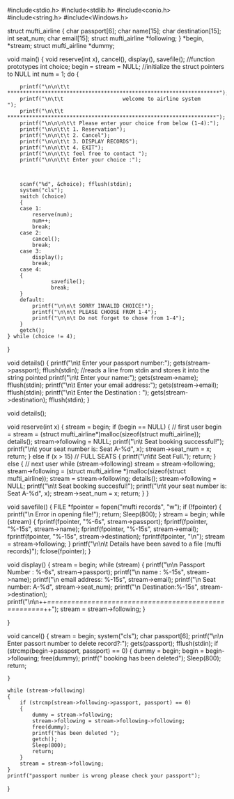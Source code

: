 #include<stdio.h>
#include<stdlib.h>
#include<conio.h>
#include<string.h>
#include<Windows.h>


struct mufti_airline
{
	char passport[6];
	char name[15];
    char destination[15];
	int seat_num;
	char email[15];
	struct mufti_airline *following;
}
*begin, *stream;
struct mufti_airline *dummy;


void main()
{
	void reserve(int x), cancel(), display(), savefile();  //function prototypes
	int choice;
	begin = stream = NULL;  //initialize the struct pointers to NULL 
	int num = 1;
	do
	{
		
		printf("\n\n\t\t ********************************************************************");
		printf("\n\t\t                   welcome to airline system                   ");
		printf("\n\t\t   *******************************************************************");
		printf("\n\n\n\t\t Please enter your choice from below (1-4):");
		printf("\n\n\t\t 1. Reservation");
		printf("\n\n\t\t 2. Cancel");
		printf("\n\n\t\t 3. DISPLAY RECORDS");
		printf("\n\n\t\t 4. EXIT");
		printf("\n\n\t\t feel free to contact ");
		printf("\n\n\t\t Enter your choice :");



		scanf("%d", &choice); fflush(stdin);
		system("cls");
		switch (choice)
		{
		case 1:
			reserve(num);
			num++;
			break;
		case 2:
			cancel();
			break;
		case 3:
			display();
			break;
		case 4:
		{
				  savefile();
				  break;
		}
		default:
			printf("\n\n\t SORRY INVALID CHOICE!");
			printf("\n\n\t PLEASE CHOOSE FROM 1-4");
			printf("\n\n\t Do not forget to chose from 1-4");
		}
		getch();
	} while (choice != 4);
}

void details()
{
	printf("\n\t Enter your passport number:");
	gets(stream->passport); fflush(stdin);   //reads a line from stdin and stores it into the string pointed
	printf("\n\t Enter your  name:");
	gets(stream->name); fflush(stdin);
	printf("\n\t Enter your email address:");
	gets(stream->email); fflush(stdin);
    printf("\n\t Enter the Destination : ");
    gets(stream->destination); fflush(stdin);
}



void details();

void reserve(int x)
{
	stream = begin;
	if (begin == NULL)
	{
		// first user
		begin = stream = (struct mufti_airline*)malloc(sizeof(struct mufti_airline));
		details();
		stream->following = NULL;
		printf("\n\t Seat booking successful!");
		printf("\n\t your seat number is: Seat A-%d", x);
		stream->seat_num = x;
		return;
	}
	else if (x > 15) // FULL SEATS
	{
		printf("\n\t\t Seat Full.");
		return;
	}
	else
	{
		// next user
		while (stream->following)
			stream = stream->following;
		stream->following = (struct mufti_airline *)malloc(sizeof(struct mufti_airline));
		stream = stream->following;
		details();
		stream->following = NULL;
		printf("\n\t Seat booking succesful!");
		printf("\n\t your seat number is: Seat A-%d", x);
		stream->seat_num = x;
		return;
	}
} 



void savefile()
{
	FILE *fpointer = fopen("mufti records", "w");
	if (!fpointer)
	{
		printf("\n Error in opening file!");
		return;
		Sleep(800);
	}
	stream = begin;
	while (stream)
	{
		fprintf(fpointer, "%-6s", stream->passport);
		fprintf(fpointer, "%-15s", stream->name);
		fprintf(fpointer, "%-15s", stream->email);
        fprintf(fpointer, "%-15s", stream->destination);
        fprintf(fpointer, "\n");
		stream = stream->following;
	}
	printf("\n\n\t Details have been saved to a file (mufti records)");
	fclose(fpointer);
}

void display()
{
	stream = begin;
	while (stream)
	{
		printf("\n\n Passport Number : %-6s", stream->passport);
		printf("\n         name : %-15s", stream->name);
		printf("\n      email address: %-15s", stream->email);
		printf("\n      Seat number: A-%d", stream->seat_num);
        printf("\n     Destination:%-15s", stream->destination);
		printf("\n\n++*=====================================================*++");
		stream = stream->following;
	}

}


void cancel()
{
	stream = begin;
	system("cls");
	char passport[6];
	printf("\n\n Enter passort number to delete record?:");
	gets(passport); fflush(stdin);
	if (strcmp(begin->passport, passport) == 0)
	{
		dummy = begin;
		begin = begin->following;
		free(dummy);
		printf(" booking has been deleted");
		Sleep(800);
		return;

	}

	while (stream->following)
	{
		if (strcmp(stream->following->passport, passport) == 0)
		{
			dummy = stream->following;
			stream->following = stream->following->following;
			free(dummy);
			printf("has been deleted ");
			getch();
			Sleep(800);
			return;
		}
		stream = stream->following;
	}
	printf("passport number is wrong please check your passport");

}


    

